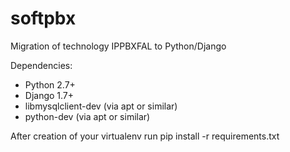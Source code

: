 # softpbx
Migration of technology IPPBXFAL to Python/Django

Dependencies:

* Python 2.7+
* Django 1.7+
* libmysqlclient-dev (via apt or similar)
* python-dev (via apt or similar)

After creation of your virtualenv run pip install -r requirements.txt